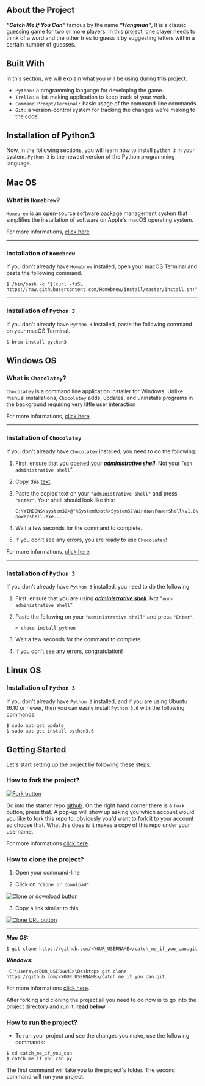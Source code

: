 ﻿

## About the Project

_**"Catch Me If You Can"**_ famous by the name _**"Hangman"**_, It is a classic guessing game for two or more players. In this project, one player needs to think of a word and the other tries to guess it by suggesting letters within a certain number of guesses.

## Built With

In this section, we will explain what you will be using during this project:
-   `Python:`  a programming language for developing the game.
-   `Trello:`  a list-making application to keep track of your work.
-   `Command Prompt/Terminal:`  basic usage of the command-line commands.
-   `Git:`  a version-control system for tracking the changes we're making to the code.

## Installation of Python3

Now, in the following sections, you will learn how to install  `python 3`  in your system.  `Python 3`  is the newest version of the Python programming language.

## Mac OS

### What is  `Homebrew`?

`Homebrew`  is an open-source software package management system that simplifies the installation of software on Apple's macOS operating system.

For more informations,  [click here](https://brew.sh/).

----------

### Installation of  `Homebrew`

If you don't already have  `Homebrew`  installed, open your macOS Terminal and paste the following command.

```
$ /bin/bash -c "$(curl -fsSL https://raw.githubusercontent.com/Homebrew/install/master/install.sh)"
```
----------

### Installation of  `Python 3`

If you don't already have  `Python 3`  installed, paste the following command on your macOS Terminal.

```
$ brew install python3
```
## Windows OS

### What is  `Chocolatey`?

`Chocolatey`  is a command line application installer for Windows. Unlike manual installations,  `Chocolatey`  adds, updates, and uninstalls programs in the background requiring very little user interaction

For more informations,  [click here](https://chocolatey.org/about).

----------

### Installation of  `Chocolatey`

If you don't already have  `Chocolatey`  installed, you need to do the following:

1.  First, ensure that you opened your  _**[administrative shell](https://www.howtogeek.com/194041/how-to-open-the-command-prompt-as-administrator-in-windows-8.1/)**_. Not your "`non-administrative shell`".
    
2.  Copy this  [text](https://chocolatey.org/docs/installation#install-with-cmdexe).
    
3.  Paste the copied text on your  `"administrative shell"`  and press  `"Enter"`. Your shell should look like this:
    
    `C:\WINDOWS\system32>@"%SystemRoot%\System32\WindowsPowerShell\v1.0\powershell.exe....`
    
4.  Wait a few seconds for the command to complete.
    
5.  If you don't see any errors, you are ready to use  `Chocolatey`!
    

For more informations,  [click here](https://chocolatey.org/docs/installation).

----------

### Installation of  `Python 3`

If you don't already have  `Python 3`  installed, you need to do the following.

1.  First, ensure that you are using  _**[administrative shell](https://www.howtogeek.com/194041/how-to-open-the-command-prompt-as-administrator-in-windows-8.1/)**_. Not "`non-administrative shell`".
    
2.  Paste the following on your  `"administrative shell"`  and press  `"Enter"`.
    
    `> choco install python`
    
3.  Wait a few seconds for the command to complete.
    
4.  If you don't see any errors, congratulation!

## Linux OS

### Installation of  `Python 3`

If you don't already have  `Python 3`  installed, and if you are using Ubuntu 16.10 or newer, then you can easily install  `Python 3.6`  with the following commands:

```
$ sudo apt-get update
$ sudo apt-get install python3.6
```
## Getting Started


Let's start setting up the project by following these steps:

### **How to fork the project?**

[![Fork button](https://camo.githubusercontent.com/635604a1a835f806b09454fecb9af172a52eea77/68747470733a2f2f6769746875622d696d616765732e73332e616d617a6f6e6177732e636f6d2f656e74657270726973652f322e31332f6173736574732f696d616765732f68656c702f7265706f7369746f72792f666f726b5f627574746f6e2e6a7067)](https://camo.githubusercontent.com/635604a1a835f806b09454fecb9af172a52eea77/68747470733a2f2f6769746875622d696d616765732e73332e616d617a6f6e6177732e636f6d2f656e74657270726973652f322e31332f6173736574732f696d616765732f68656c702f7265706f7369746f72792f666f726b5f627574746f6e2e6a7067)

Go into the starter repo  [github](https://github.com/bashayernouri/). On the right hand corner there is a  `fork`  button; press that. A pop-up will show up asking you which account would you like to fork this repo to, obviously you'd want to fork it to your account so choose that. What this does is it makes a copy of this repo under your username.

For more informations  [click here](https://help.github.com/en/enterprise/2.13/user/articles/fork-a-repo#fork-an-example-repository).

### **How to clone the project?**

1.  Open your command-line
    
2.  Click on  `"clone or download"`:
    

[![Clone or download button](https://camo.githubusercontent.com/ffc7ca38a439ecda333d3cb7731571911adca4f8/68747470733a2f2f68656c702e6769746875622e636f6d2f6173736574732f696d616765732f68656c702f7265706f7369746f72792f636c6f6e652d7265706f2d636c6f6e652d75726c2d627574746f6e2e706e67)](https://camo.githubusercontent.com/ffc7ca38a439ecda333d3cb7731571911adca4f8/68747470733a2f2f68656c702e6769746875622e636f6d2f6173736574732f696d616765732f68656c702f7265706f7369746f72792f636c6f6e652d7265706f2d636c6f6e652d75726c2d627574746f6e2e706e67)

3.  Copy a link similar to this:

[![Clone URL button](https://camo.githubusercontent.com/b1373a3db3031d2cf4cf5f956444fb85fd063729/68747470733a2f2f68656c702e6769746875622e636f6d2f6173736574732f696d616765732f68656c702f7265706f7369746f72792f68747470732d75726c2d636c6f6e652e706e67)](https://camo.githubusercontent.com/b1373a3db3031d2cf4cf5f956444fb85fd063729/68747470733a2f2f68656c702e6769746875622e636f6d2f6173736574732f696d616765732f68656c702f7265706f7369746f72792f68747470732d75726c2d636c6f6e652e706e67)

----------

_**Mac OS:**_

```
$ git clone https://github.com/<YOUR_USERNAME>/catch_me_if_you_can.git
```

_**Windows:**_

```
 C:\Users\<YOUR_USERNAME>\Desktop> git clone https://github.com/<YOUR_USERNAME>/catch_me_if_you_can.git
```

For more informations  [click here](https://help.github.com/en/github/creating-cloning-and-archiving-repositories/cloning-a-repository).

After forking and cloning the project all you need to do now is to go into the project directory and run it,  **read below**.

### **How to run the project?**

-   To run your project and see the changes you make, use the following commands:

```
$ cd catch_me_if_you_can
$ catch_me_if_you_can.py
```

The first command will take you to the project's folder. The second command will run your project.



